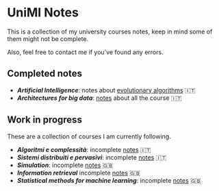 # UniMI Notes

This is a collection of my university courses notes, keep in mind some of them might not be complete.

Also, feel free to contact me if you've found any errors.

## Completed notes
* ***Artificial Intelligence***: notes about [evolutionary algorithms](https://github.com/tomfran/unimi-notes/blob/main/artificial-intelligence/evolutionary.pdf) :it:
* ***Architectures for big data***: [notes](https://github.com/tomfran/unimi-notes/blob/main/architectures-big-data/architectures-for-big-data.pdf) about all the course :it:

## Work in progress
These are a collection of courses I am currently following. 
* ***Algoritmi e complessità***: incomplete [notes](https://github.com/tomfran/unimi-notes/blob/main/algoritmi-complessita/algo_comp.pdf) :it:
* ***Sistemi distribuiti e pervasivi***: incomplete [notes](https://github.com/tomfran/unimi-notes/blob/main/sistemi-distribuiti/sistemi-distribuiti.pdf) :it:
* ***Simulation***: incomplete [notes](https://github.com/tomfran/unimi-notes/blob/main/simulation/simulation.pdf) :gb:
* ***Information retrieval*** incomplete [notes](https://github.com/tomfran/unimi-notes/blob/main/information-retrieval/information-retrieval.pdf) :gb:
* ***Statistical methods for machine learning***: incomplete [notes](https://github.com/tomfran/unimi-notes/blob/main/statistical-methods-machine-learning/statistical-methods.pdf) :gb:

